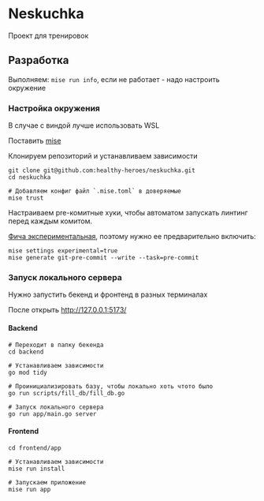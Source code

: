# Neskuchka

Проект для тренировок


## Разработка
Выполняем: `mise run info`, если не работает - надо настроить окружение

###  Настройка окружения
В случае с виндой лучше использовать WSL

Поставить [mise](https://mise.jdx.dev/)

Клонируем репозиторий и устанавливаем зависимости
```
git clone git@github.com:healthy-heroes/neskuchka.git
cd neskuchka

# Добавляем конфиг файл `.mise.toml` в доверяемые 
mise trust
```

Настраиваем pre-комитные хуки, чтобы автоматом запускать линтинг перед каждым комитом.

[Фича экспериментальная](https://mise.jdx.dev/cli/generate/git-pre-commit.html), поэтому нужно ее предварительно включить:

```
mise settings experimental=true
mise generate git-pre-commit --write --task=pre-commit
```

### Запуск локального сервера
Нужно запустить бекенд и фронтенд в разных терминалах

После открыть http://127.0.0.1:5173/

#### Backend
```
# Переходит в папку бекенда
cd backend

# Устанавливаем зависимости
go mod tidy

# Проинициализировать базу, чтобы локально хоть чтото было
go run scripts/fill_db/fill_db.go

# Запуск локального сервера
go run app/main.go server
```


#### Frontend

```
cd frontend/app

# Устанавливаем зависимости
mise run install

# Запускаем приложение
mise run app
```






